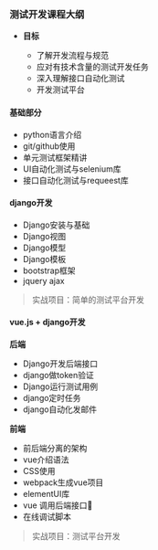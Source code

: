 
### 测试开发课程大纲

* __目标__

  * 了解开发流程与规范
  * 应对有技术含量的测试开发任务
  * 深入理解接口自动化测试
  * 开发测试平台

#### 基础部分

* python语言介绍
* git/github使用
* 单元测试框架精讲
* UI自动化测试与selenium库
* 接口自动化测试与requeest库

#### django开发

* Django安装与基础
* Django视图
* Django模型
* Django模板
* bootstrap框架
* jquery ajax

> 实战项目：简单的测试平台开发

#### vue.js + django开发

__后端__

* Django开发后端接口
* django做token验证
* Django运行测试用例
* django定时任务
* django自动化发邮件

__前端__

* 前后端分离的架构
* vue介绍语法
* CSS使用
* webpack生成vue项目
* elementUI库
* vue 调用后端接口
* 在线调试脚本

> 实战项目：测试平台开发
